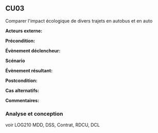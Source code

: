 ## **CU03**
Comparer l'impact écologique de divers trajets en autobus et en auto

**Acteurs externe:** 

**Précondition:** 

**Évènement déclencheur:** 

**Scénario**

**Évènement résultant:**

**Postcondition:** 

**Cas alternatifs:**

**Commentaires:**

### Analyse et conception
voir LOG210
MDD, DSS, Contrat, RDCU, DCL



